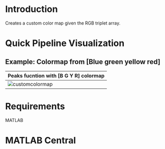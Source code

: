 # Introduction
Creates a custom color map given the RGB triplet array.

# Quick Pipeline Visualization
## Example: Colormap from [Blue green yellow red]
| Peaks fucntion with [B G Y R] colormap |
| ------------- |
| ![customcolormap](https://user-images.githubusercontent.com/28588878/127912126-59ee3c45-a598-428e-a779-b6a682a1e100.png) |

# Requirements
MATLAB

# MATLAB Central
